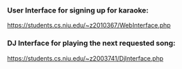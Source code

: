 ### User Interface for signing up for karaoke:
https://students.cs.niu.edu/~z2010367/WebInterface.php  
### DJ Interface for playing the next requested song:
https://students.cs.niu.edu/~z2003741/DjInterface.php  

